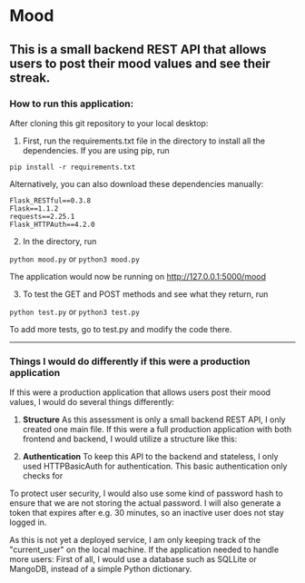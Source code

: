 # Mood
This is a small backend REST API that allows users to post their mood values and
see their streak.
--------------------------------------------------------------------------------
### How to run this application:

After cloning this git repository to your local desktop:

1. First, run the requirements.txt file in the directory to install all the
dependencies. If you are using pip, run   

 `pip install -r requirements.txt`

 Alternatively, you can also download these dependencies manually:   

 ```
 Flask_RESTful==0.3.8
 Flask==1.1.2
 requests==2.25.1
 Flask_HTTPAuth==4.2.0
 ```

2. In the directory, run   

 `python mood.py`     or      `python3 mood.py`

 The application would now be running on http://127.0.0.1:5000/mood

3. To test the GET and POST methods and see what they return, run   

 `python test.py`      or      `python3 test.py`

 To add more tests, go to test.py and modify the code there.

--------------------------------------------------------------------------------
### Things I would do differently if this were a production application
If this were a production application that allows users post their mood values,
I would do several things differently:

1. **Structure**
 As this assessment is only a small backend REST API, I only created one main file.
 If this were a full production application with both frontend and backend, I would
 utilize a structure like this:

2. **Authentication**
 To keep this API to the backend and stateless, I only used HTTPBasicAuth for
 authentication. This basic authentication only checks for

 To protect user security, I would also use some kind of password hash to ensure
 that we are not storing the actual password. I will also generate a token that
 expires after e.g. 30 minutes, so an inactive user does not stay logged in.

 As this is not yet a deployed service, I am only keeping track of the
 "current_user" on the local machine. If the application needed to handle more users:
 First of all, I would use a database such as SQLLite or MangoDB, instead of a
 simple Python dictionary.
